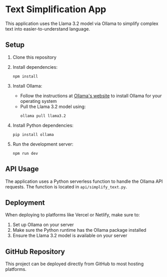 
# Text Simplification App

This application uses the Llama 3.2 model via Ollama to simplify complex text into easier-to-understand language.

## Setup

1. Clone this repository
2. Install dependencies:
   ```
   npm install
   ```

3. Install Ollama:
   - Follow the instructions at [Ollama's website](https://ollama.com/) to install Ollama for your operating system
   - Pull the Llama 3.2 model using:
     ```
     ollama pull llama3.2
     ```

4. Install Python dependencies:
   ```
   pip install ollama
   ```

5. Run the development server:
   ```
   npm run dev
   ```

## API Usage

The application uses a Python serverless function to handle the Ollama API requests. The function is located in `api/simplify_text.py`.

## Deployment

When deploying to platforms like Vercel or Netlify, make sure to:
1. Set up Ollama on your server
2. Make sure the Python runtime has the Ollama package installed
3. Ensure the Llama 3.2 model is available on your server

## GitHub Repository

This project can be deployed directly from GitHub to most hosting platforms.
